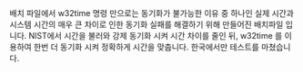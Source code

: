 배치 파일에서 w32time 명령 만으로는 동기화가 불가능한 이유 중 하나인 실제 시간과 시스템 시간의 매우 큰 차이로 인한 동기화 실패를 해결하기 위해 만들어진 배치파일 입니다.
NIST에서 시간을 불러와 강제 동기화 시켜 시간 차이를 줄인 뒤, w32time 를 이용하여 한번 더 동기화 시켜 정확하게 시간을 맞춥니다.
한국에서만 테스트를 마쳤습니다.
